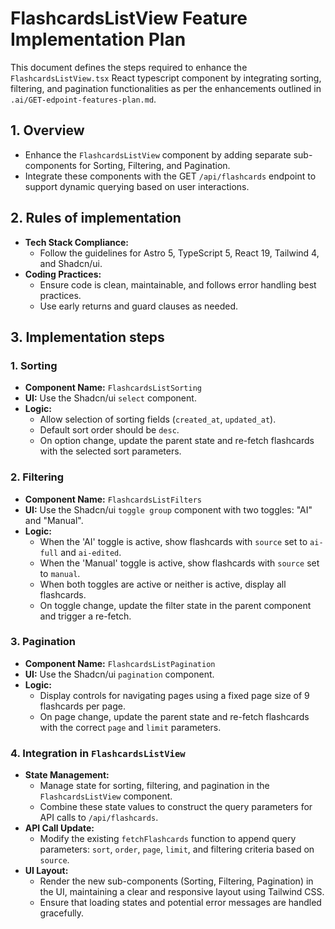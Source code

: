 # FlashcardsListView Feature Implementation Plan

This document defines the steps required to enhance the `FlashcardsListView.tsx` React typescript component by integrating sorting, filtering, and pagination functionalities as per the enhancements outlined in `.ai/GET-edpoint-features-plan.md`.

## 1. Overview
- Enhance the `FlashcardsListView` component by adding separate sub-components for Sorting, Filtering, and Pagination.
- Integrate these components with the GET `/api/flashcards` endpoint to support dynamic querying based on user interactions.

## 2. Rules of implementation
- **Tech Stack Compliance:**
  - Follow the guidelines for Astro 5, TypeScript 5, React 19, Tailwind 4, and Shadcn/ui.
- **Coding Practices:**
  - Ensure code is clean, maintainable, and follows error handling best practices.
  - Use early returns and guard clauses as needed.

## 3. Implementation steps

### 1. Sorting
- **Component Name:** `FlashcardsListSorting`
- **UI:** Use the Shadcn/ui `select` component.
- **Logic:**
  - Allow selection of sorting fields (`created_at`, `updated_at`).
  - Default sort order should be `desc`.
  - On option change, update the parent state and re-fetch flashcards with the selected sort parameters.

### 2. Filtering
- **Component Name:** `FlashcardsListFilters`
- **UI:** Use the Shadcn/ui `toggle group` component with two toggles: "AI" and "Manual".
- **Logic:**
  - When the 'AI' toggle is active, show flashcards with `source` set to `ai-full` and `ai-edited`.
  - When the 'Manual' toggle is active, show flashcards with `source` set to `manual`.
  - When both toggles are active or neither is active, display all flashcards.
  - On toggle change, update the filter state in the parent component and trigger a re-fetch.

### 3. Pagination
- **Component Name:** `FlashcardsListPagination`
- **UI:** Use the Shadcn/ui `pagination` component.
- **Logic:**
  - Display controls for navigating pages using a fixed page size of 9 flashcards per page.
  - On page change, update the parent state and re-fetch flashcards with the correct `page` and `limit` parameters.

### 4. Integration in `FlashcardsListView`
- **State Management:**
  - Manage state for sorting, filtering, and pagination in the `FlashcardsListView` component.
  - Combine these state values to construct the query parameters for API calls to `/api/flashcards`.
- **API Call Update:**
  - Modify the existing `fetchFlashcards` function to append query parameters: `sort`, `order`, `page`, `limit`, and filtering criteria based on `source`.
- **UI Layout:**
  - Render the new sub-components (Sorting, Filtering, Pagination) in the UI, maintaining a clear and responsive layout using Tailwind CSS.
  - Ensure that loading states and potential error messages are handled gracefully.


